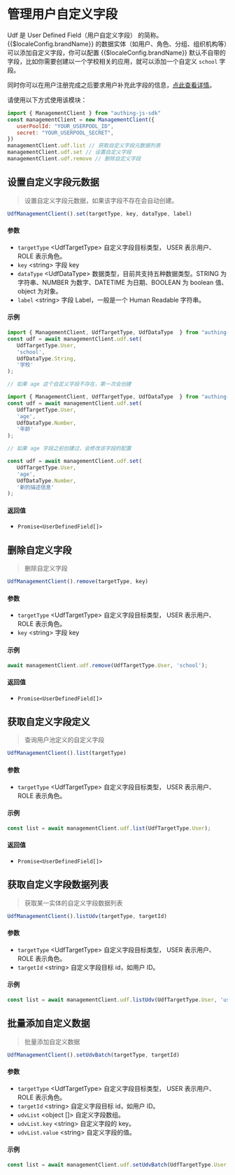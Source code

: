 
# 管理用户自定义字段

<LastUpdated/>


Udf 是 User Defined Field（用户自定义字段） 的简称。{{$localeConfig.brandName}} 的数据实体（如用户、角色、分组、组织机构等）可以添加自定义字段，你可以配置 {{$localeConfig.brandName}} 默认不自带的字段，比如你需要创建以一个学校相关的应用，就可以添加一个自定义 `school` 字段。

同时你可以在用户注册完成之后要求用户补充此字段的信息，[点此查看详情](/guides/authentication/extensibility/user-defined-field.md)。


请使用以下方式使用该模块：
```javascript
import { ManagementClient } from "authing-js-sdk"
const managementClient = new ManagementClient({
   userPoolId: "YOUR_USERPOOL_ID",
   secret: "YOUR_USERPOOL_SECRET",
})
managementClient.udf.list // 获取自定义字段元数据列表
managementClient.udf.set // 设置自定义字段
managementClient.udf.remove // 删除自定义字段
```


## 设置自定义字段元数据
> 设置自定义字段元数据，如果该字段不存在会自动创建。

```js
UdfManagementClient().set(targetType, key, dataType, label)
```



#### 参数

- `targetType` \<UdfTargetType\> 自定义字段目标类型， USER 表示用户、ROLE 表示角色。 
- `key` \<string\> 字段 key 
- `dataType` \<UdfDataType\> 数据类型，目前共支持五种数据类型。STRING 为字符串、NUMBER 为数字、DATETIME 为日期、BOOLEAN 为 boolean 值、object 为对象。 
- `label` \<string\> 字段 Label，一般是一个 Human Readable 字符串。 

#### 示例

```javascript
import { ManagementClient, UdfTargetType, UdfDataType  } from "authing-js-sdk"
const udf = await managementClient.udf.set(
   UdfTargetType.User,
   'school',
   UdfDataType.String,
   '学校'
);
```
```javascript
// 如果 age 这个自定义字段不存在，第一次会创建

import { ManagementClient, UdfTargetType, UdfDataType  } from "authing-js-sdk"
const udf = await managementClient.udf.set(
   UdfTargetType.User,
   'age',
   UdfDataType.Number,
   '年龄'
);

// 如果 age 字段之前创建过，会修改该字段的配置

const udf = await managementClient.udf.set(
   UdfTargetType.User,
   'age',
   UdfDataType.Number,
   '新的描述信息'
);
```

#### 返回值

-  `Promise<UserDefinedField[]>` 


      

## 删除自定义字段
> 删除自定义字段

```js
UdfManagementClient().remove(targetType, key)
```



#### 参数

- `targetType` \<UdfTargetType\> 自定义字段目标类型， USER 表示用户、ROLE 表示角色。 
- `key` \<string\> 字段 key 

#### 示例

```javascript
await managementClient.udf.remove(UdfTargetType.User, 'school');
```

#### 返回值

-  `Promise<UserDefinedField[]>` 

## 获取自定义字段定义
> 查询用户池定义的自定义字段

```js
UdfManagementClient().list(targetType)
```



#### 参数

- `targetType` \<UdfTargetType\> 自定义字段目标类型， USER 表示用户、ROLE 表示角色。 

#### 示例

```javascript
const list = await managementClient.udf.list(UdfTargetType.User);
```

#### 返回值

-  `Promise<UserDefinedField[]>` 



## 获取自定义字段数据列表
> 获取某一实体的自定义字段数据列表

```js
UdfManagementClient().listUdv(targetType, targetId)
```



#### 参数

- `targetType` \<UdfTargetType\> 自定义字段目标类型， USER 表示用户、ROLE 表示角色。 
- `targetId` \<string\> 自定义字段目标 id，如用户 ID。

#### 示例

```javascript
const list = await managementClient.udf.listUdv(UdfTargetType.User, 'userId');
```

## 批量添加自定义数据
> 批量添加自定义数据

```js
UdfManagementClient().setUdvBatch(targetType, targetId)
```

#### 参数

- `targetType` \<UdfTargetType\> 自定义字段目标类型， USER 表示用户、ROLE 表示角色。 
- `targetId` \<string\> 自定义字段目标 id，如用户 ID。
- `udvList` \<object []\> 自定义字段数组。
- `udvList.key` \<string\> 自定义字段的 key。
- `udvList.value` \<string\> 自定义字段的值。

#### 示例

```javascript
const list = await managementClient.udf.setUdvBatch(UdfTargetType.User, 'userId', [{key: 'school', 'value': '清华大学'}]);
```

